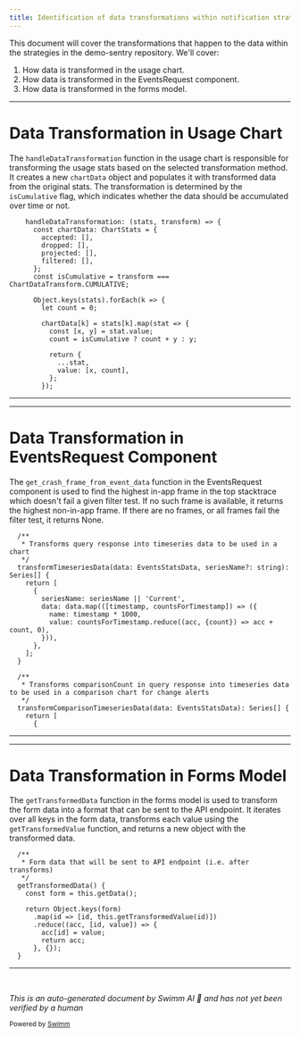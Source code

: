 ```yaml
---
title: Identification of data transformations within notification strategies
---
```

This document will cover the transformations that happen to the data within the strategies in the demo-sentry repository. We'll cover:

1. How data is transformed in the usage chart.
2. How data is transformed in the EventsRequest component.
3. How data is transformed in the forms model.

<SwmSnippet path="/static/app/views/organizationStats/usageChart/index.tsx" line="155">

---

# Data Transformation in Usage Chart

The `handleDataTransformation` function in the usage chart is responsible for transforming the usage stats based on the selected transformation method. It creates a new `chartData` object and populates it with transformed data from the original stats. The transformation is determined by the `isCumulative` flag, which indicates whether the data should be accumulated over time or not.

```tsx
    handleDataTransformation: (stats, transform) => {
      const chartData: ChartStats = {
        accepted: [],
        dropped: [],
        projected: [],
        filtered: [],
      };
      const isCumulative = transform === ChartDataTransform.CUMULATIVE;

      Object.keys(stats).forEach(k => {
        let count = 0;

        chartData[k] = stats[k].map(stat => {
          const [x, y] = stat.value;
          count = isCumulative ? count + y : y;

          return {
            ...stat,
            value: [x, count],
          };
        });
```

---

</SwmSnippet>

<SwmSnippet path="/static/app/components/charts/eventsRequest.tsx" line="404">

---

# Data Transformation in EventsRequest Component

The `get_crash_frame_from_event_data` function in the EventsRequest component is used to find the highest in-app frame in the top stacktrace which doesn't fail a given filter test. If no such frame is available, it returns the highest non-in-app frame. If there are no frames, or all frames fail the filter test, it returns None.

```tsx
  /**
   * Transforms query response into timeseries data to be used in a chart
   */
  transformTimeseriesData(data: EventsStatsData, seriesName?: string): Series[] {
    return [
      {
        seriesName: seriesName || 'Current',
        data: data.map(([timestamp, countsForTimestamp]) => ({
          name: timestamp * 1000,
          value: countsForTimestamp.reduce((acc, {count}) => acc + count, 0),
        })),
      },
    ];
  }

  /**
   * Transforms comparisonCount in query response into timeseries data to be used in a comparison chart for change alerts
   */
  transformComparisonTimeseriesData(data: EventsStatsData): Series[] {
    return [
      {
```

---

</SwmSnippet>

<SwmSnippet path="/static/app/components/forms/model.tsx" line="249">

---

# Data Transformation in Forms Model

The `getTransformedData` function in the forms model is used to transform the form data into a format that can be sent to the API endpoint. It iterates over all keys in the form data, transforms each value using the `getTransformedValue` function, and returns a new object with the transformed data.

```tsx
  /**
   * Form data that will be sent to API endpoint (i.e. after transforms)
   */
  getTransformedData() {
    const form = this.getData();

    return Object.keys(form)
      .map(id => [id, this.getTransformedValue(id)])
      .reduce((acc, [id, value]) => {
        acc[id] = value;
        return acc;
      }, {});
  }
```

---

</SwmSnippet>

&nbsp;

*This is an auto-generated document by Swimm AI 🌊 and has not yet been verified by a human*

<SwmMeta version="3.0.0" repo-id="Z2l0aHViJTNBJTNBZGVtby1zZW50cnklM0ElM0Fzd2ltbWlv" repo-name="demo-sentry"><sup>Powered by [Swimm](/)</sup></SwmMeta>
